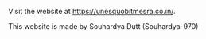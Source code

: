 Visit the website at https://unesquobitmesra.co.in/.

This website is made by Souhardya Dutt (Souhardya-970)
